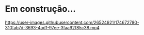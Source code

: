 # Em construção...




https://user-images.githubusercontent.com/26524921/174672780-310fab7d-3693-4ad1-97ee-3faa92f85c38.mp4

